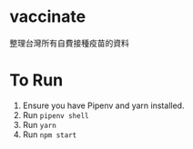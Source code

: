 # vaccinate
整理台灣所有自費接種疫苗的資料

# To Run
1. Ensure you have Pipenv and yarn installed. 
2. Run `pipenv shell`
3. Run `yarn`
4. Run `npm start`
